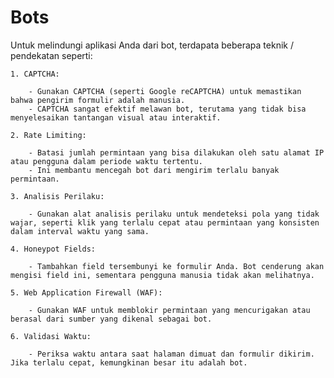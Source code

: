 # Bots

Untuk melindungi aplikasi Anda dari bot, terdapata beberapa teknik / pendekatan
seperti:

    1. CAPTCHA:

        - Gunakan CAPTCHA (seperti Google reCAPTCHA) untuk memastikan bahwa pengirim formulir adalah manusia.
        - CAPTCHA sangat efektif melawan bot, terutama yang tidak bisa menyelesaikan tantangan visual atau interaktif.

    2. Rate Limiting:

        - Batasi jumlah permintaan yang bisa dilakukan oleh satu alamat IP atau pengguna dalam periode waktu tertentu.
        - Ini membantu mencegah bot dari mengirim terlalu banyak permintaan.

    3. Analisis Perilaku:

        - Gunakan alat analisis perilaku untuk mendeteksi pola yang tidak wajar, seperti klik yang terlalu cepat atau permintaan yang konsisten dalam interval waktu yang sama.

    4. Honeypot Fields:

        - Tambahkan field tersembunyi ke formulir Anda. Bot cenderung akan mengisi field ini, sementara pengguna manusia tidak akan melihatnya.

    5. Web Application Firewall (WAF):

        - Gunakan WAF untuk memblokir permintaan yang mencurigakan atau berasal dari sumber yang dikenal sebagai bot.

    6. Validasi Waktu:

        - Periksa waktu antara saat halaman dimuat dan formulir dikirim. Jika terlalu cepat, kemungkinan besar itu adalah bot.
